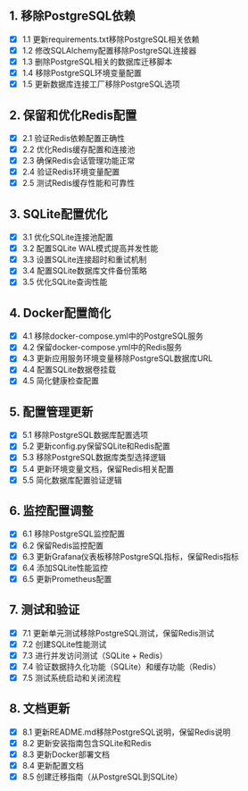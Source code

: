 ## 1. 移除PostgreSQL依赖
- [x] 1.1 更新requirements.txt移除PostgreSQL相关依赖
- [x] 1.2 修改SQLAlchemy配置移除PostgreSQL连接器
- [x] 1.3 删除PostgreSQL相关的数据库迁移脚本
- [x] 1.4 移除PostgreSQL环境变量配置
- [x] 1.5 更新数据库连接工厂移除PostgreSQL选项

## 2. 保留和优化Redis配置
- [x] 2.1 验证Redis依赖配置正确性
- [x] 2.2 优化Redis缓存配置和连接池
- [x] 2.3 确保Redis会话管理功能正常
- [x] 2.4 验证Redis环境变量配置
- [x] 2.5 测试Redis缓存性能和可靠性

## 3. SQLite配置优化
- [x] 3.1 优化SQLite连接池配置
- [x] 3.2 配置SQLite WAL模式提高并发性能
- [x] 3.3 设置SQLite连接超时和重试机制
- [x] 3.4 配置SQLite数据库文件备份策略
- [x] 3.5 优化SQLite查询性能

## 4. Docker配置简化
- [x] 4.1 移除docker-compose.yml中的PostgreSQL服务
- [x] 4.2 保留docker-compose.yml中的Redis服务
- [x] 4.3 更新应用服务环境变量移除PostgreSQL数据库URL
- [x] 4.4 配置SQLite数据卷挂载
- [x] 4.5 简化健康检查配置

## 5. 配置管理更新
- [x] 5.1 移除PostgreSQL数据库配置选项
- [x] 5.2 更新config.py保留SQLite和Redis配置
- [x] 5.3 移除PostgreSQL数据库类型选择逻辑
- [x] 5.4 更新环境变量文档，保留Redis相关配置
- [x] 5.5 简化数据库配置验证逻辑

## 6. 监控配置调整
- [x] 6.1 移除PostgreSQL监控配置
- [x] 6.2 保留Redis监控配置
- [x] 6.3 更新Grafana仪表板移除PostgreSQL指标，保留Redis指标
- [x] 6.4 添加SQLite性能监控
- [x] 6.5 更新Prometheus配置

## 7. 测试和验证
- [x] 7.1 更新单元测试移除PostgreSQL测试，保留Redis测试
- [x] 7.2 创建SQLite性能测试
- [x] 7.3 进行并发访问测试（SQLite + Redis）
- [x] 7.4 验证数据持久化功能（SQLite）和缓存功能（Redis）
- [x] 7.5 测试系统启动和关闭流程

## 8. 文档更新
- [x] 8.1 更新README.md移除PostgreSQL说明，保留Redis说明
- [x] 8.2 更新安装指南包含SQLite和Redis
- [x] 8.3 更新Docker部署文档
- [x] 8.4 更新配置文档
- [x] 8.5 创建迁移指南（从PostgreSQL到SQLite）